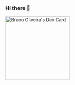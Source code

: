 ### Hi there 👋

<a href="https://app.daily.dev/bruno_oliveira"><img src="https://api.daily.dev/devcards/dc78e5a9b89e41e6b6485e1bb63b257f.png?r=0gc" width="200" alt="Bruno Oliveira's Dev Card"/></a>
